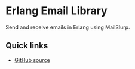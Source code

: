 # Erlang Email Library

Send and receive emails in Erlang using MailSlurp.

## Quick links

- [GitHub source](https://github.com/mailslurp/mailslurp-client-erlang)
